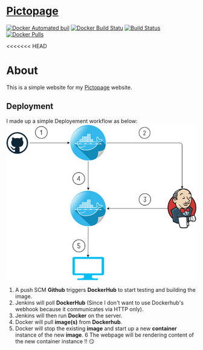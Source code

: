 # [Pictopage](http://pictopage.com)

[![Docker Automated buil](https://img.shields.io/docker/automated/artemas/pictopage.svg)](https://hub.docker.com/r/artemas/pictopage/)
[![Docker Build Statu](https://img.shields.io/docker/build/artemas/pictopage.svg)](https://hub.docker.com/r/artemas/pictopage/)
[![Build Status](https://travis-ci.org/Artemas-Muzanenhamo/pictopage.svg?branch=develop)](https://travis-ci.org/Artemas-Muzanenhamo/pictopage)
[![Docker Pulls](https://img.shields.io/docker/pulls/artemas/pictopage.svg?style=plastic)](https://hub.docker.com/r/artemas/pictopage/)

<<<<<<< HEAD
# About
This is a simple website for my [Pictopage](http://pictopage.com/) website.

## Deployment

I made up a simple Deployement workflow as below:
![image][deployment]

[deployment]: public-html/vendor/images/Pictopage.png

1. A push SCM **Github** triggers **DockerHub** to start testing and building the image.
2. Jenkins will poll **DockerHub** (Since I don't want to use Dockerhub's webhook because it communicates via HTTP only).
3. Jenkins will then run **Docker** on the server.
4. Docker will pull **image(s)** from **Dockerhub**.
5. Docker will stop the existing **image** and start up a new **container** instance of the new **image**.
6 The webpage will be rendering content of the new container instance !! :smirk:
